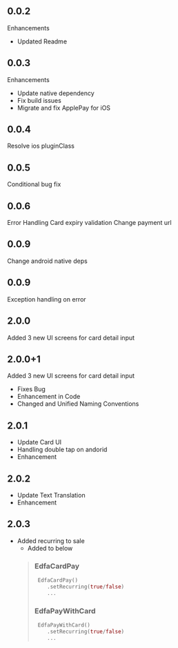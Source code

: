 ## 0.0.2
Enhancements
- Updated Readme

## 0.0.3
Enhancements
- Update native dependency
- Fix build issues
- Migrate and fix ApplePay for iOS

## 0.0.4
Resolve ios pluginClass

## 0.0.5
Conditional bug fix

## 0.0.6
Error Handling
Card expiry validation
Change payment url

## 0.0.9
Change android native deps

## 0.0.9
Exception handling on error

## 2.0.0
Added 3 new UI screens for card detail input

## 2.0.0+1
Added 3 new UI screens for card detail input
 - Fixes Bug
 - Enhancement in Code
 - Changed and Unified Naming Conventions

## 2.0.1
- Update Card UI
- Handling double tap on andorid
- Enhancement

## 2.0.2
- Update Text Translation
- Enhancement

## 2.0.3
- Added recurring to sale
  - Added to below
  >   ### EdfaCardPay
  >   ```dart
  >    EdfaCardPay()
  >       .setRecurring(true/false)
  >       ...
  >   ```
  >   ### EdfaPayWithCard
  >   ```dart
  >    EdfaPayWithCard()
  >       .setRecurring(true/false)
  >       ...
  >   ```